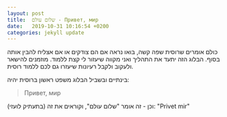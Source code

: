 ```yaml
---
layout: post
title:  שלום עולם - Привет, мир
date:   2019-10-31 10:16:54 +0200
categories: jekyll update
---
```


כולם אומרים שרוסית שפה קשה, בואו נראה אם הם צודקים או אם אצליח להבין אותה בסוף. הבלוג הזה יתעד את התהליך ואני מקווה שיעזור לי קצת ללמוד. מוזמנים להישאר ולעקוב ולקבל רעיונות שיעזרו גם לכם ללמוד רוסית.

בינתיים ובשביל הבלוג משפט ראשון ברוסית יהיה:

> Привет, мир

וכן - זה אומר "שלום עולם", וקוראים את זה (בתעתיק לועזי): "Privet mir"

